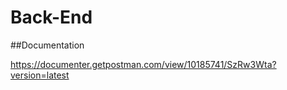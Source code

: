 # Back-End

##Documentation

https://documenter.getpostman.com/view/10185741/SzRw3Wta?version=latest
